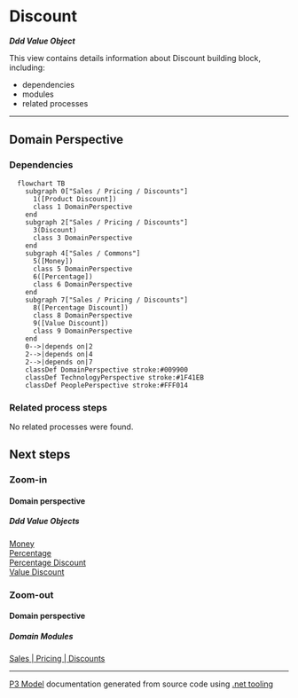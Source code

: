 ﻿
# Discount

***Ddd Value Object***  

This view contains details information about Discount building block, including:
- dependencies
- modules
- related processes  

---



## Domain Perspective


### Dependencies

```mermaid
  flowchart TB
    subgraph 0["Sales / Pricing / Discounts"]
      1([Product Discount])
      class 1 DomainPerspective
    end
    subgraph 2["Sales / Pricing / Discounts"]
      3(Discount)
      class 3 DomainPerspective
    end
    subgraph 4["Sales / Commons"]
      5([Money])
      class 5 DomainPerspective
      6([Percentage])
      class 6 DomainPerspective
    end
    subgraph 7["Sales / Pricing / Discounts"]
      8([Percentage Discount])
      class 8 DomainPerspective
      9([Value Discount])
      class 9 DomainPerspective
    end
    0-->|depends on|2
    2-->|depends on|4
    2-->|depends on|7
    classDef DomainPerspective stroke:#009900
    classDef TechnologyPerspective stroke:#1F41EB
    classDef PeoplePerspective stroke:#FFF014
```

### Related process steps

No related processes were found.  

## Next steps


### Zoom-in


#### Domain perspective


##### Ddd Value Objects

[Money](../../Commons/Money.md)  
[Percentage](../../Commons/Percentage.md)  
[Percentage Discount](PercentageDiscount.md)  
[Value Discount](ValueDiscount.md)  

### Zoom-out


#### Domain perspective


##### Domain Modules

[Sales | Pricing | Discounts](Discounts.md)  

---

[P3 Model](https://github.com/P3-model/P3-model) documentation generated from source code using [.net tooling](https://github.com/P3-model/P3-model-dotnet)